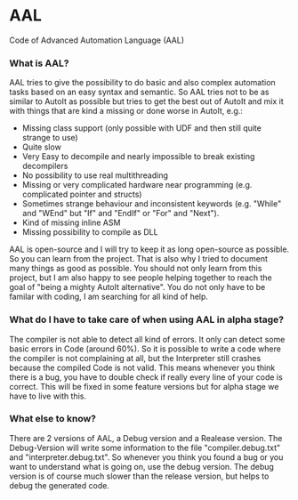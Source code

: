 # AAL
Code of Advanced Automation Language (AAL)

### What is AAL? ###
AAL tries to give the possibility to do basic and also complex automation tasks based on an easy syntax and semantic.
So AAL tries not to be as similar to AutoIt as possible but tries to get the best out of AutoIt and mix it with things that are kind a missing or done worse in AutoIt, e.g.:

- Missing class support (only possible with UDF and then still quite strange to use)
- Quite slow
- Very Easy to decompile and nearly impossible to break existing decompilers
- No possibility to use real multithreading
- Missing or very complicated hardware near programming (e.g. complicated pointer and structs)
- Sometimes strange behaviour and inconsistent keywords (e.g. "While" and "WEnd" but "If" and "EndIf" or "For" and "Next").
- Kind of missing inline ASM
- Missing possibility to compile as DLL

AAL is open-source and I will try to keep it as long open-source as possible.
So you can learn from the project. That is also why I tried to document many things as good as possible.
You should not only learn from this project, but I am also happy to see people helping together to reach the goal of "being a mighty AutoIt alternative".
You do not only have to be familar with coding, I am searching for all kind of help.

### What do I have to take care of when using AAL in alpha stage? ###
The compiler is not able to detect all kind of errors. It only can detect some basic errors in Code (around 60%).
So it is possible to write a code where the compiler is not complaining at all, but the Interpreter still crashes because the compiled Code is not valid. This means whenever you think there is a bug, you have to double check if really every line of your code is correct.
This will be fixed in some feature versions but for alpha stage we have to live with this.

### What else to know? ###
There are 2 versions of AAL, a Debug version and a Realease version.
The Debug-Version will write some information to the file "compiler.debug.txt" and "interpreter.debug.txt".
So whenever you think you found a bug or you want to understand what is going on, use the debug version.
The debug version is of course much slower than the release version, but helps to debug the generated code.
